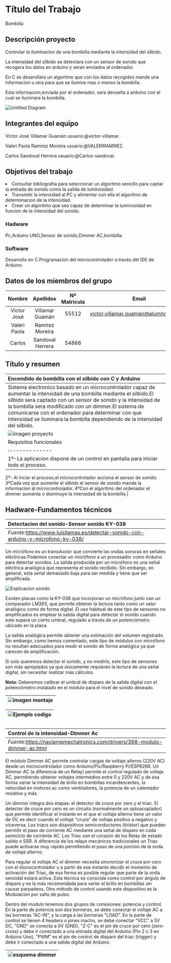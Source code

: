 # Título del Trabajo
 Bombilla
## Descripción proyecto
Controlar la iluminacion de una bombilla mediante la intensidad del silbido.<p>
La intensidad del silbido se detectara con un sensor de sonido que recogera los datos en arduino y seran enviados al ordenador.<p>
En C se desarollara un algoritmo que con los datos recogidos mande una informacion u otra para que se ilumine mas o menos la bombilla.<p>
Esta informacion,enviada por el ordenador, sera devuelta a arduino con el cual se iluminara la bombilla.




![Untitled Diagram](https://user-images.githubusercontent.com/61121669/76017871-9bc18f80-5f1f-11ea-8e34-9d41923a7931.png)


## Integrantes del equipo

<p>Víctor José Villamar Guamán  usuario:@victor-villamar.<p>
<p>Valeri Paola Ramirez Moreira usuario:@VALERIRAMIREZ.<p>
<p>Carlos Sandoval Herrera usuario:@Carlos-sandoval.<p>

## Objetivos del trabajo
<li>Consultar bibliografia para seleccionar un algoritmo sencillo para captar la entrada de sonido como la salida de luminosidad.

<li>Transmitir la intensidad al PC y alimentar con ella el algoritmo de determinacion de la intensidad.

<li>Crear un algoritmo que sea capaz de determinar la luminosidad en funcion de la intensidad del sonido.

### Hadware
Pc,Arduino UNO,Sensor de sonido,Dimmer AC,bombilla.
### Software
Desarrollo en C.Programacion del microcontrolador a través del IDE de Arduino

## Datos de los miembros del grupo
|Nombre|Apellidos|Nº Matricula|Email|
| :-------------: | :-------------: |:-------------: |:-------------: |
|Víctor José|Villamar Guamán|55512|victor.villamar.guaman@alumnos.upm.es|
|Valeri Paola|Ramirez Moreira|     |                                     |
|Carlos|Sandoval Herrera|54866|                                     |

## Título y resumen

|Encendido de bombilla con el silbido con C y Arduino|
| :------------- |
|Sistema electronico basado en un microcontrolador capaz de aumentar la intensidad de una bombilla mediante el silbido.El silbido sera captado con un sensor de sonido y la intensidad de la bombilla sera modificado con un dimmer.El sistema de comunicarse con el ordenador para determinar con que intensidad se iluminara la bombilla dependiendo de la intensidad del silbido.|
|![imagen proyecto](https://i.imgur.com/vqvOgMz.png)|
|Requisitos funcionales|
| :------------- |
|1º-La aplicacion dispone de un control en pantalla para iniciar todo el proceso.
2º- Al inciar el proceso,el microcontrolador acciona el sensor de sonido.
3ºCada vez que aumente el silbido el sensor de sonido manda la informacion al microcontrolador.
4ºCon el algoritmo del ordenador el dimmer aumenta o disminuye la intensidad de la bombilla.|

## Hadware-Fundamentos técnicos
|Detectacion del sonido-Sensor sonido KY-038|
| :------------- |
|*Fuente*:https://www.luisllamas.es/detectar-sonido-con-arduino-y-microfono-ky-038/|

Un micrófono es un transductor que convierte las ondas sonoras en señales eléctricas.Podemos conectar un micrófono a un procesador como Arduino para detectar sonidos.
La salida producida por un micrófono es una señal eléctrica analógica que representa el sonido recibido. Sin embargo, en general, esta señal demasiado baja para ser medida y tiene que ser amplificada.<p>

![Explicacion sonido](https://www.luisllamas.es/wp-content/uploads/2016/11/arduino-microfono-ky-038-funcionamiento.png)
<p>

Existen placas como la KY-038 que incorporan un micrófono junto con un comparador LM393, que permite obtener la lectura tanto como un valor analógico como de forma digital.
El uso habitual de este tipo de sensores no amplificados es emplear la salida digital para detectar el sonido cuando este supera un cierto umbral, regulado a través de un potenciómetro ubicado en la placa.

La salida analógica permite obtener una estimación del volumen registrado. Sin embargo, como hemos comentado, este tipo de módulos con micrófono no resultan adecuados para medir el sonido de forma analógica ya que carecen de amplificación.

Si solo queremos detectar el sonido, y no medirlo, este tipo de sensores son más apropiados ya que únicamente requieren la lectura de una señal digital, sin necesitar realizar más cálculos.<p>
**Nota:** Deberemos calibrar el umbral de disparo de la salida digital con el potenciómetro instalado en el módulo para el nivel de sonido deseado.
<p>

|![ imagen montaje](https://encrypted-tbn0.gstatic.com/images?q=tbn%3AANd9GcRXftg4hnegt06hcipBUXK0vM8lgM-AMga9sbdmuGoYmGfUgmOu)|
| :------------- |


|![Ejemplo codigo](http://cursoarduino.proserquisa.com/wp-content/uploads/2016/10/28-02.png)|
| :------------- |

##
|Control de la intensidad-Dimmer Ac|
| :------------- |
|*Fuente*:https://naylampmechatronics.com/drivers/398-modulo-dimmer-ac.html|

El módulo Dimmer AC permite controlar cargas de voltaje alterno (220V AC) desde un microcontrolador como Arduino/Pic/Raspberry Pi/ESP8266. Un Dimmer AC (a diferencia de un Relay) permite el control regulado de voltaje AC, permitiendo obtener voltajes intermedios entre 0 y 220V AC y de esa forma variar la intensidad de brillo en bombillas incandescentes, la velocidad en motores ac como ventiladores, la potencia de un calentador resistivo y más.

Un dimmer integra dos etapas: el detector de cruce por zero y el triac. El detector de cruce por cero es un circuito (normalmente un optoacoplador) que permite identificar el instante en el que el voltaje alterno tiene un valor de 0V, es decir cuando el voltaje "cruza" de voltaje positivo a negativo y viceversa. Los triacs son dispositivos semiconductores (tiristor) que pueden permitir el paso de corriente AC mediante una señal de disparo en cada semiciclo de corriente AC. Los Triac son el corazón de los Relay de estado solido o SSR. A diferencia de los relays mecánicos tradicionales un Triac puede activarse muy rápido permitiendo el paso de una porción de la onda de voltaje alterno.

Para regular el voltaje AC el dimmer necesita sincronizar el cruce por cero con el microcontrolador y a partir de ese instante decidir el momento de activación del Triac, de esa forma es posible regular que parte de la onda senoidal estará activa. Esta técnica es conocida como control por ángulo de disparo y es la más recomendada para variar el brillo en bombillas sin causar parpadeos. Otro método de control usando este dispositivo es la Modulación por salto de pulso.

Dentro del modulo tenemos dos grupos de conexiones: potencia y control. En la parte de potencia son dos borneras, se debe conectar el voltaje AC a las borneras "AC-IN", y la carga a las borneras "LOAD". En la parte de control se tienen 4 headers o pines macho, se debe conectar "VCC" a 5V DC, "GND" se conecta a 0V (GND), "Z-C" es el pin de cruce por cero (zero-cross) y debe ir conectado a una entrada digital del Arduino (Pin 2 o 3 en Arduino Uno), "PWM" es el pin de control de disparo del triac (trigger) y debe ir conectado a una salida digital del Arduino.

|![esquema dimmer](http://s020.radikal.ru/i706/1604/ab/8ea593ac010d.png)|
| :------------- |



